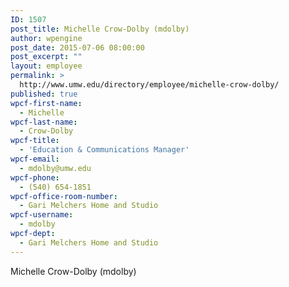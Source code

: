 ```yaml
---
ID: 1507
post_title: Michelle Crow-Dolby (mdolby)
author: wpengine
post_date: 2015-07-06 08:00:00
post_excerpt: ""
layout: employee
permalink: >
  http://www.umw.edu/directory/employee/michelle-crow-dolby/
published: true
wpcf-first-name:
  - Michelle
wpcf-last-name:
  - Crow-Dolby
wpcf-title:
  - 'Education & Communications Manager'
wpcf-email:
  - mdolby@umw.edu
wpcf-phone:
  - (540) 654-1851
wpcf-office-room-number:
  - Gari Melchers Home and Studio
wpcf-username:
  - mdolby
wpcf-dept:
  - Gari Melchers Home and Studio
---
```

Michelle Crow-Dolby (mdolby)